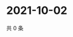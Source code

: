 # 2021-10-02

共 0 条

<!-- BEGIN -->
<!-- 最后更新时间 Sat Oct 02 2021 20:27:46 GMT+0800 (China Standard Time) -->

<!-- END -->
